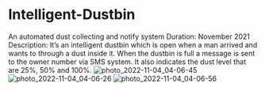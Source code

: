 # Intelligent-Dustbin
 An automated dust collecting and notify system
 Duration: November 2021
Description: It’s an intelligent dustbin which is open when a man arrived and wants to 
through a dust inside it. When the dustbin is full a message is sent to the owner number via 
SMS system. It also indicates the dust level that are 25%, 50% and 100%.
![photo_2022-11-04_04-06-45](https://user-images.githubusercontent.com/79532873/199846185-add02be3-5645-42a9-b6d4-5c41dbe28c22.jpg)
![photo_2022-11-04_04-06-26](https://user-images.githubusercontent.com/79532873/199846297-307a8ce5-8dde-402c-825e-5a5e0f5e4254.jpg)
![photo_2022-11-04_04-06-56](https://user-images.githubusercontent.com/79532873/199846324-78069dd4-e19c-4a78-a8da-286c7214ff48.jpg)

